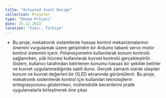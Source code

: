 ```yaml
---
title: "Actuated Joint Design"
collection: Projeler
type: "Dönem Projesi"
date: 25.12.2023
location: "İzmir, Türkiye"
---
```


 + Bu proje, mekatronik sistemlerde hassas kontrol mekanizmalarının önemini vurgulamak üzere geliştirdim bir Arduino tabanlı servo motor kontrol sistemini içerir. Potansiyometre kullanılarak konum kontrolü sağlanırken, yük hücresi kullanılarak kuvvet kontrolü gerçekleştirilir. Sistem, kullanıcı tarafından belirlenen konumu hassas bir şekilde belirler ve kuvvet uygulanmadığında sabit durur. Gerçek zamanlı olarak ulaşılan konum ve kuvvet değerleri bir OLED ekranında görüntülenir. Bu proje, mekatronik sistemlerde kontrol için kullanılan teknolojilerin entegrasyonunu gösterirken, mühendislik becerilerini pratik uygulamalarla birleştirerek öne çıkar.
